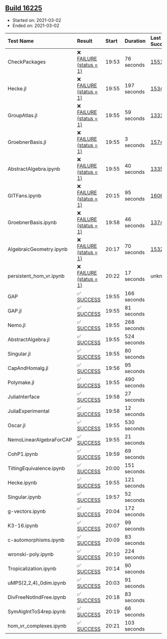 ## [Build 16225](https://oscarci.mathematik.uni-kl.de/job/oscar/16225/)

* Started on: 2021-03-02
* Ended on: 2021-03-02

| Test Name    | Result | Start | Duration | Last Success | First Failure |
|:-------------|:-------|:------|:---------|:-------------|:--------------|
| CheckPackages | ❌ [FAILURE (status = 1)](https://oscarci.mathematik.uni-kl.de/job/oscar/16225/artifact/logs/build-16225/CheckPackages.log) | 19:53 | 76 seconds | [15514](https://oscarci.mathematik.uni-kl.de/job/oscar/15514/) | [15515](https://oscarci.mathematik.uni-kl.de/job/oscar/15515/) |
| Hecke.jl | ❌ [FAILURE (status = 1)](https://oscarci.mathematik.uni-kl.de/job/oscar/16225/artifact/logs/build-16225/Hecke.jl.log) | 19:55 | 197 seconds | [15344](https://oscarci.mathematik.uni-kl.de/job/oscar/15344/) | [15348](https://oscarci.mathematik.uni-kl.de/job/oscar/15348/) |
| GroupAtlas.jl | ❌ [FAILURE (status = 1)](https://oscarci.mathematik.uni-kl.de/job/oscar/16225/artifact/logs/build-16225/GroupAtlas.jl.log) | 19:55 | 59 seconds | [13311](https://oscarci.mathematik.uni-kl.de/job/oscar/13311/) | [13312](https://oscarci.mathematik.uni-kl.de/job/oscar/13312/) |
| GroebnerBasis.jl | ❌ [FAILURE (status = 1)](https://oscarci.mathematik.uni-kl.de/job/oscar/16225/artifact/logs/build-16225/GroebnerBasis.jl.log) | 19:55 | 3 seconds | [15745](https://oscarci.mathematik.uni-kl.de/job/oscar/15745/) | [15746](https://oscarci.mathematik.uni-kl.de/job/oscar/15746/) |
| AbstractAlgebra.ipynb | ❌ [FAILURE (status = 1)](https://oscarci.mathematik.uni-kl.de/job/oscar/16225/artifact/logs/build-16225/AbstractAlgebra.ipynb.log) | 19:55 | 40 seconds | [13355](https://oscarci.mathematik.uni-kl.de/job/oscar/13355/) | [13356](https://oscarci.mathematik.uni-kl.de/job/oscar/13356/) |
| GITFans.ipynb | ❌ [FAILURE (status = 1)](https://oscarci.mathematik.uni-kl.de/job/oscar/16225/artifact/logs/build-16225/GITFans.ipynb.log) | 20:15 | 95 seconds | [16068](https://oscarci.mathematik.uni-kl.de/job/oscar/16068/) | [16069](https://oscarci.mathematik.uni-kl.de/job/oscar/16069/) |
| GroebnerBasis.ipynb | ❌ [FAILURE (status = 1)](https://oscarci.mathematik.uni-kl.de/job/oscar/16225/artifact/logs/build-16225/GroebnerBasis.ipynb.log) | 19:58 | 46 seconds | [13748](https://oscarci.mathematik.uni-kl.de/job/oscar/13748/) | [13749](https://oscarci.mathematik.uni-kl.de/job/oscar/13749/) |
| AlgebraicGeometry.ipynb | ❌ [FAILURE (status = 1)](https://oscarci.mathematik.uni-kl.de/job/oscar/16225/artifact/logs/build-16225/AlgebraicGeometry.ipynb.log) | 20:17 | 70 seconds | [15322](https://oscarci.mathematik.uni-kl.de/job/oscar/15322/) | [15323](https://oscarci.mathematik.uni-kl.de/job/oscar/15323/) |
| persistent_hom_vr.ipynb | ❌ [FAILURE (status = 1)](https://oscarci.mathematik.uni-kl.de/job/oscar/16225/artifact/logs/build-16225/persistent_hom_vr.ipynb.log) | 20:22 | 17 seconds | unknown | unknown |
| GAP | ✅ [SUCCESS](https://oscarci.mathematik.uni-kl.de/job/oscar/16225/artifact/logs/build-16225/GAP.log) | 19:55 | 166 seconds |  |  |
| GAP.jl | ✅ [SUCCESS](https://oscarci.mathematik.uni-kl.de/job/oscar/16225/artifact/logs/build-16225/GAP.jl.log) | 19:55 | 81 seconds |  |  |
| Nemo.jl | ✅ [SUCCESS](https://oscarci.mathematik.uni-kl.de/job/oscar/16225/artifact/logs/build-16225/Nemo.jl.log) | 19:55 | 268 seconds |  |  |
| AbstractAlgebra.jl | ✅ [SUCCESS](https://oscarci.mathematik.uni-kl.de/job/oscar/16225/artifact/logs/build-16225/AbstractAlgebra.jl.log) | 19:55 | 524 seconds |  |  |
| Singular.jl | ✅ [SUCCESS](https://oscarci.mathematik.uni-kl.de/job/oscar/16225/artifact/logs/build-16225/Singular.jl.log) | 19:55 | 80 seconds |  |  |
| CapAndHomalg.jl | ✅ [SUCCESS](https://oscarci.mathematik.uni-kl.de/job/oscar/16225/artifact/logs/build-16225/CapAndHomalg.jl.log) | 19:56 | 95 seconds |  |  |
| Polymake.jl | ✅ [SUCCESS](https://oscarci.mathematik.uni-kl.de/job/oscar/16225/artifact/logs/build-16225/Polymake.jl.log) | 19:55 | 490 seconds |  |  |
| JuliaInterface | ✅ [SUCCESS](https://oscarci.mathematik.uni-kl.de/job/oscar/16225/artifact/logs/build-16225/JuliaInterface.log) | 19:58 | 27 seconds |  |  |
| JuliaExperimental | ✅ [SUCCESS](https://oscarci.mathematik.uni-kl.de/job/oscar/16225/artifact/logs/build-16225/JuliaExperimental.log) | 19:58 | 12 seconds |  |  |
| Oscar.jl | ✅ [SUCCESS](https://oscarci.mathematik.uni-kl.de/job/oscar/16225/artifact/logs/build-16225/Oscar.jl.log) | 19:55 | 530 seconds |  |  |
| NemoLinearAlgebraForCAP | ✅ [SUCCESS](https://oscarci.mathematik.uni-kl.de/job/oscar/16225/artifact/logs/build-16225/NemoLinearAlgebraForCAP.log) | 19:55 | 21 seconds |  |  |
| CohP1.ipynb | ✅ [SUCCESS](https://oscarci.mathematik.uni-kl.de/job/oscar/16225/artifact/logs/build-16225/CohP1.ipynb.log) | 19:59 | 69 seconds |  |  |
| TiltingEquivalence.ipynb | ✅ [SUCCESS](https://oscarci.mathematik.uni-kl.de/job/oscar/16225/artifact/logs/build-16225/TiltingEquivalence.ipynb.log) | 20:00 | 151 seconds |  |  |
| Hecke.ipynb | ✅ [SUCCESS](https://oscarci.mathematik.uni-kl.de/job/oscar/16225/artifact/logs/build-16225/Hecke.ipynb.log) | 19:55 | 121 seconds |  |  |
| Singular.ipynb | ✅ [SUCCESS](https://oscarci.mathematik.uni-kl.de/job/oscar/16225/artifact/logs/build-16225/Singular.ipynb.log) | 19:57 | 52 seconds |  |  |
| g-vectors.ipynb | ✅ [SUCCESS](https://oscarci.mathematik.uni-kl.de/job/oscar/16225/artifact/logs/build-16225/g-vectors.ipynb.log) | 20:04 | 172 seconds |  |  |
| K3-16.ipynb | ✅ [SUCCESS](https://oscarci.mathematik.uni-kl.de/job/oscar/16225/artifact/logs/build-16225/K3-16.ipynb.log) | 20:07 | 99 seconds |  |  |
| c-automorphisms.ipynb | ✅ [SUCCESS](https://oscarci.mathematik.uni-kl.de/job/oscar/16225/artifact/logs/build-16225/c-automorphisms.ipynb.log) | 20:09 | 83 seconds |  |  |
| wronski-poly.ipynb | ✅ [SUCCESS](https://oscarci.mathematik.uni-kl.de/job/oscar/16225/artifact/logs/build-16225/wronski-poly.ipynb.log) | 20:10 | 224 seconds |  |  |
| Tropicalization.ipynb | ✅ [SUCCESS](https://oscarci.mathematik.uni-kl.de/job/oscar/16225/artifact/logs/build-16225/Tropicalization.ipynb.log) | 20:14 | 90 seconds |  |  |
| uMPS(2,2,4)_0dim.ipynb | ✅ [SUCCESS](https://oscarci.mathematik.uni-kl.de/job/oscar/16225/artifact/logs/build-16225/uMPS-2-2-4-_0dim.ipynb.log) | 20:03 | 91 seconds |  |  |
| DivFreeNotIndFree.ipynb | ✅ [SUCCESS](https://oscarci.mathematik.uni-kl.de/job/oscar/16225/artifact/logs/build-16225/DivFreeNotIndFree.ipynb.log) | 20:18 | 83 seconds |  |  |
| SymAlgIntToS4rep.ipynb | ✅ [SUCCESS](https://oscarci.mathematik.uni-kl.de/job/oscar/16225/artifact/logs/build-16225/SymAlgIntToS4rep.ipynb.log) | 20:19 | 66 seconds |  |  |
| hom_vr_complexes.ipynb | ✅ [SUCCESS](https://oscarci.mathematik.uni-kl.de/job/oscar/16225/artifact/logs/build-16225/hom_vr_complexes.ipynb.log) | 20:21 | 103 seconds |  |  |

